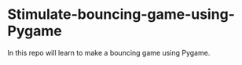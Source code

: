 # Stimulate-bouncing-game-using-Pygame
In this repo will learn to make a bouncing game using Pygame.
